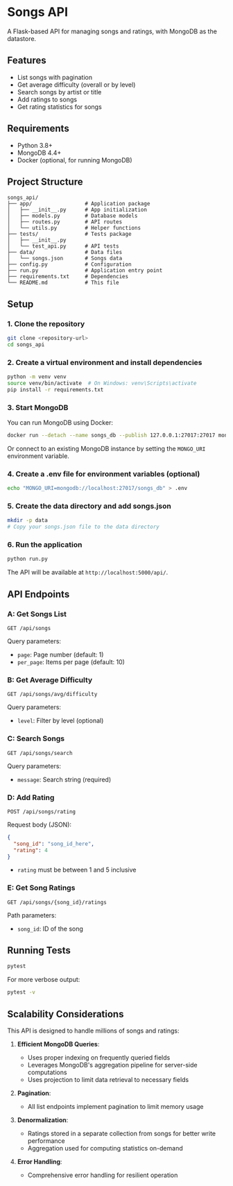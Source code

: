 # Songs API

A Flask-based API for managing songs and ratings, with MongoDB as the datastore.

## Features

- List songs with pagination
- Get average difficulty (overall or by level)
- Search songs by artist or title
- Add ratings to songs
- Get rating statistics for songs

## Requirements

- Python 3.8+
- MongoDB 4.4+
- Docker (optional, for running MongoDB)

## Project Structure

```
songs_api/
├── app/                 # Application package
│   ├── __init__.py      # App initialization
│   ├── models.py        # Database models
│   ├── routes.py        # API routes
│   └── utils.py         # Helper functions
├── tests/               # Tests package
│   ├── __init__.py      
│   └── test_api.py      # API tests
├── data/                # Data files
│   └── songs.json       # Songs data
├── config.py            # Configuration
├── run.py               # Application entry point
├── requirements.txt     # Dependencies
└── README.md            # This file
```

## Setup

### 1. Clone the repository

```bash
git clone <repository-url>
cd songs_api
```

### 2. Create a virtual environment and install dependencies

```bash
python -m venv venv
source venv/bin/activate  # On Windows: venv\Scripts\activate
pip install -r requirements.txt
```

### 3. Start MongoDB

You can run MongoDB using Docker:

```bash
docker run --detach --name songs_db --publish 127.0.0.1:27017:27017 mongo:4.4
```

Or connect to an existing MongoDB instance by setting the `MONGO_URI` environment variable.

### 4. Create a .env file for environment variables (optional)

```bash
echo "MONGO_URI=mongodb://localhost:27017/songs_db" > .env
```

### 5. Create the data directory and add songs.json

```bash
mkdir -p data
# Copy your songs.json file to the data directory
```

### 6. Run the application

```bash
python run.py
```

The API will be available at `http://localhost:5000/api/`.

## API Endpoints

### A: Get Songs List

```
GET /api/songs
```

Query parameters:
- `page`: Page number (default: 1)
- `per_page`: Items per page (default: 10)

### B: Get Average Difficulty

```
GET /api/songs/avg/difficulty
```

Query parameters:
- `level`: Filter by level (optional)

### C: Search Songs

```
GET /api/songs/search
```

Query parameters:
- `message`: Search string (required)

### D: Add Rating

```
POST /api/songs/rating
```

Request body (JSON):
```json
{
  "song_id": "song_id_here",
  "rating": 4
}
```

- `rating` must be between 1 and 5 inclusive

### E: Get Song Ratings

```
GET /api/songs/{song_id}/ratings
```

Path parameters:
- `song_id`: ID of the song

## Running Tests

```bash
pytest
```

For more verbose output:

```bash
pytest -v
```

## Scalability Considerations

This API is designed to handle millions of songs and ratings:

1. **Efficient MongoDB Queries**:
   - Uses proper indexing on frequently queried fields
   - Leverages MongoDB's aggregation pipeline for server-side computations
   - Uses projection to limit data retrieval to necessary fields

2. **Pagination**:
   - All list endpoints implement pagination to limit memory usage

3. **Denormalization**:
   - Ratings stored in a separate collection from songs for better write performance
   - Aggregation used for computing statistics on-demand

4. **Error Handling**:
   - Comprehensive error handling for resilient operation
